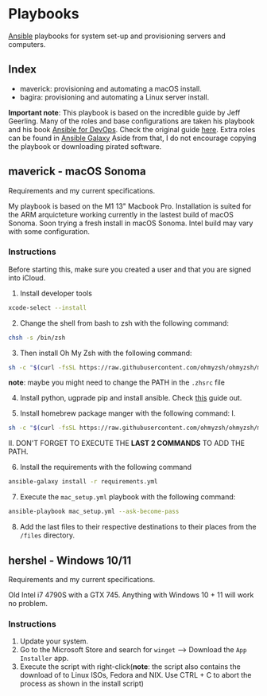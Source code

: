 # Playbooks
[Ansible](https://www.ansible.com/) playbooks for system set-up and provisioning servers and computers.

## Index
- maverick: provisioning and automating a macOS install.
- bagira: provisioning and automating a Linux server install.

**Important note**: This playbook is based on the incredible guide by Jeff Geerling. Many of the roles and base configurations are taken his playbook and his book [Ansible for DevOps](https://www.ansiblefordevops.com/). Check the original guide [here](https://github.com/geerlingguy/mac-dev-playbook). 
Extra roles can be found in [Ansible Galaxy](https://galaxy.ansible.com/ui/)
Aside from that, I do not encourage copying the playbook or downloading pirated software.   

## maverick - macOS Sonoma 
Requirements and my current specifications.

My playbook is based on the M1 13" Macbook Pro. Installation is suited for the ARM arquicteture working currently in the lastest build of macOS Sonoma. Soon trying a fresh install in macOS Sonoma. Intel build may vary with some configuration. 

### Instructions 

Before starting this, make sure you created a user and that you are signed into iCloud.  

1. Install developer tools 
```sh 
xcode-select --install
``` 

2. Change the shell from bash to zsh with the following command: 
```sh
chsh -s /bin/zsh
``` 

3. Then install Oh My Zsh with the following command: 
```sh 
sh -c "$(curl -fsSL https://raw.githubusercontent.com/ohmyzsh/ohmyzsh/master/tools/install.sh)"`
```
**note**: maybe you might need to change the PATH in the `.zhsrc` file

4. Install python, ugprade pip and install ansible. Check [this](https://docs.ansible.com/ansible/latest/installation_guide/intro_installation.html#installing-and-upgrading-ansible-with-pip) guide out. 

5. Install homebrew package manger with the following command: 
I.
```sh 
sh -c "$(curl -fsSL https://raw.githubusercontent.com/ohmyzsh/ohmyzsh/master/tools/install.sh)"
``` 
II. DON'T FORGET TO EXECUTE THE **LAST 2 COMMANDS** TO ADD THE PATH.


6. Install the requirements with the following command 
```sh
ansible-galaxy install -r requirements.yml
```

7. Execute the `mac_setup.yml` playbook with the following command: 
```sh 
ansible-playbook mac_setup.yml --ask-become-pass
```

8. Add the last files to their respective destinations to their places from the `/files` directory.

## hershel - Windows 10/11 
Requirements and my current specifications.

Old Intel i7 4790S with a GTX 745. Anything with Windows 10 + 11 will work no problem. 

### Instructions 
1. Update your system.
2. Go to the Microsoft Store and search for `winget` --> Download the `App Installer` app. 
3. Execute the script with right-click(**note**: the script also contains the download of to Linux ISOs, Fedora and NIX. Use CTRL + C to abort the process as shown in the install script)


